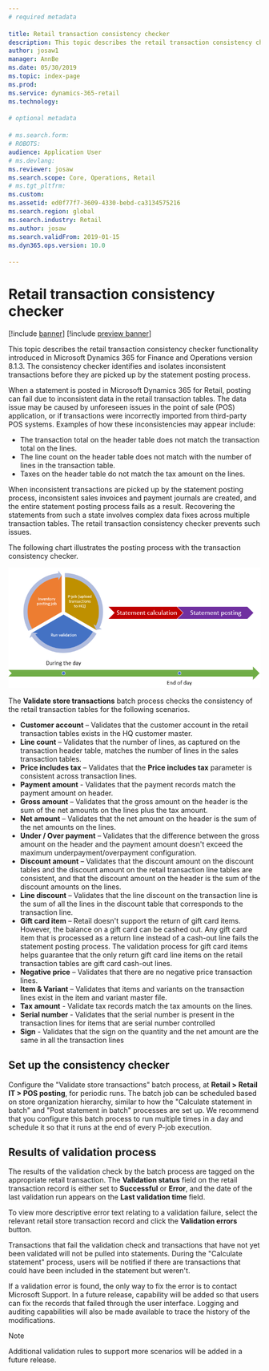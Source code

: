 ```yaml
---
# required metadata

title: Retail transaction consistency checker
description: This topic describes the retail transaction consistency checker functionality in Microsoft Dynamics 365 for Retail.
author: josaw1
manager: AnnBe
ms.date: 05/30/2019
ms.topic: index-page
ms.prod: 
ms.service: dynamics-365-retail
ms.technology: 

# optional metadata

# ms.search.form: 
# ROBOTS: 
audience: Application User
# ms.devlang: 
ms.reviewer: josaw
ms.search.scope: Core, Operations, Retail
# ms.tgt_pltfrm: 
ms.custom: 
ms.assetid: ed0f77f7-3609-4330-bebd-ca3134575216
ms.search.region: global
ms.search.industry: Retail
ms.author: josaw
ms.search.validFrom: 2019-01-15
ms.dyn365.ops.version: 10.0

---
```

# Retail transaction consistency checker


[!include [banner](includes/banner.md)]
[!include [preview banner](includes/preview-banner.md)]

This topic describes the retail transaction consistency checker functionality introduced in Microsoft Dynamics 365 for Finance and Operations version 8.1.3. The consistency checker identifies and isolates inconsistent transactions before they are picked up by the statement posting process.

When a statement is posted in Microsoft Dynamics 365 for Retail, posting can fail due to inconsistent data in the retail transaction tables. The data issue may be caused by unforeseen issues in the point of sale (POS) application, or if transactions were incorrectly imported from third-party POS systems. Examples of how these inconsistencies may appear include: 

- The transaction total on the header table does not match the transaction total on the lines.
- The line count on the header table does not match with the number of lines in the transaction table.
- Taxes on the header table do not match the tax amount on the lines. 

When inconsistent transactions are picked up by the statement posting process, inconsistent sales invoices and payment journals are created, and the entire statement posting process fails as a result. Recovering the statements from such a state involves complex data fixes across multiple transaction tables. The retail transaction consistency checker prevents such issues.

The following chart illustrates the posting process with the transaction consistency checker.

![Statement posting process with retail transaction consistency checker](./media/validchecker.png "Statement posting process with retail transaction consistency checker")

The **Validate store transactions** batch process checks the consistency of the retail transaction tables for the following scenarios.

- **Customer account** – Validates that the customer account in the retail transaction tables exists in the HQ customer master.
- **Line count** – Validates that the number of lines, as captured on the transaction header table, matches the number of lines in the sales transaction tables.
- **Price includes tax** – Validates that the **Price includes tax** parameter is consistent across transaction lines.
- **Payment amount** - Validates that the payment records match the payment amount on header.
- **Gross amount** – Validates that the gross amount on the header is the sum of the net amounts on the lines plus the tax amount.
- **Net amount** – Validates that the net amount on the header is the sum of the net amounts on the lines.
- **Under / Over payment** – Validates that the difference between the gross amount on the header and the payment amount doesn't exceed the maximum underpayment/overpayment configuration.
- **Discount amount** – Validates that the discount amount on the discount tables and the discount amount on the retail transaction line tables are consistent, and that the discount amount on the header is the sum of the discount amounts on the lines.
- **Line discount** – Validates that the line discount on the transaction line is the sum of all the lines in the discount table that corresponds to the transaction line.
- **Gift card item** – Retail doesn't support the return of gift card items. However, the balance on a gift card can be cashed out. Any gift card item that is processed as a return line instead of a cash-out line fails the statement posting process. The validation process for gift card items helps guarantee that the only return gift card line items on the retail transaction tables are gift card cash-out lines.
- **Negative price** – Validates that there are no negative price transaction lines.
- **Item & Variant** – Validates that items and variants on the transaction lines exist in the item and variant master file.
- **Tax amount** - Validate tax records match the tax amounts on the lines.
- **Serial number** - Validates that the serial number is present in the transaction lines for items that are serial number controlled
- **Sign** - Validates that the sign on the quantity and the net amount are the same in all the transaction lines

## Set up the consistency checker

Configure the "Validate store transactions" batch process, at **Retail \> Retail IT \> POS posting**, for periodic runs. The batch job can be scheduled based on store organization hierarchy, similar to how the "Calculate statement in batch" and "Post statement in batch" processes are set up. We recommend that you configure this batch process to run multiple times in a day and schedule it so that it runs at the end of every P-job execution.

## Results of validation process

The results of the validation check by the batch process are tagged on the appropriate retail transaction. The **Validation status** field on the retail transaction record is either set to **Successful** or **Error**, and the date of the last validation run appears on the **Last validation time** field.

To view more descriptive error text relating to a validation failure, select the relevant retail store transaction record and click the **Validation errors** button.

Transactions that fail the validation check and transactions that have not yet been validated will not be pulled into statements. During the "Calculate statement" process, users will be notified if there are transactions that could have been included in the statement but weren't.

If a validation error is found, the only way to fix the error is to contact Microsoft Support. In a future release, capability will be added so that users can fix the records that failed through the user interface. Logging and auditing capabilities will also be made available to trace the history of the modifications.

> [!NOTE]
> Additional validation rules to support more scenarios will be added in a future release.
